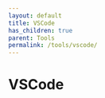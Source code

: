 ```yaml
---
layout: default
title: VSCode
has_children: true
parent: Tools
permalink: /tools/vscode/
---
```


# VSCode
